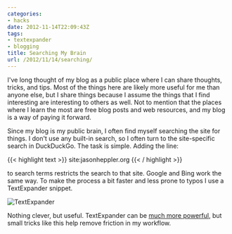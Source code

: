 ```yaml
---
categories:
- hacks
date: 2012-11-14T22:09:43Z
tags:
- textexpander
- blogging
title: Searching My Brain
url: /2012/11/14/searching/
---
```


I've long thought of my blog as a public place where I can share thoughts, tricks, and tips. Most of the things here are likely more useful for me than anyone else, but I share things because I assume the things that I find interesting are interesting to others as well. Not to mention that the places where I learn the most are free blog posts and web resources, and my blog is a way of paying it forward. 

Since my blog is my public brain, I often find myself searching the site for things. I don't use any built-in search, so I often turn to the site-specific search in DuckDuckGo. The task is simple. Adding the line:

{{< highlight text >}}
site:jasonheppler.org
{{< / highlight >}}

to search terms restricts the search to that site. Google and Bing work the same way. To make the process a bit faster and less prone to typos I use a TextExpander snippet.

![TextExpander](http://farm9.staticflickr.com/8343/8186469761_c3a2cf99b5.jpg "TextExpander")

Nothing clever, but useful. TextExpander can be [much more powerful](http://vimeo.com/10125313), but small tricks like this help remove friction in my workflow.